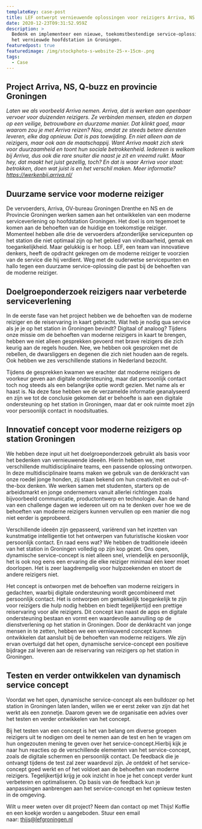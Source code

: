 ```yaml
---
templateKey: case-post
title: LEF ontwerpt vernieuwende oplossingen voor reizigers Arriva, NS en Q-buzz
date: 2020-12-23T09:31:52.959Z
description: >
  Bedenk en implementeer ​​een nieuwe, toekomstbestendige service-oplossing voor
  het vernieuwde hoofdstation in Groningen.
featuredpost: true
featuredimage: /img/stockphoto-s-website-25-×-15cm-.png
tags:
  - Case
---
```

## Project Arriva, NS, Q-buzz en provincie Groningen

*Laten we als voorbeeld Arriva nemen. Arriva, dat is werken aan openbaar vervoer voor duizenden reizigers. Ze verbinden mensen, steden en dorpen op een veilige, betrouwbare en duurzame manier. Dat klinkt goed, maar waarom zou je met Arriva reizen? Nou, omdat ze steeds betere diensten leveren, elke dag opnieuw. Dat is pas toewijding. En niet alleen aan de reizigers, maar ook aan de maatschappij. Want Arriva maakt zich sterk voor duurzaamheid en toont hun sociale betrokkenheid. Iedereen is welkom bij Arriva, dus ook die rare snuiter die naast je zit en vreemd ruikt. Maar hey, dat maakt het juist gezellig, toch? En dat is waar Arriva voor staat: betrokken, doen wat juist is en het verschil maken. Meer informatie? https://werkenbij.arriva.nl/*

## Duurzame service voor moderne reiziger

De vervoerders, Arriva, OV-bureau Groningen Drenthe en NS en de Provincie Groningen werken samen aan het ontwikkelen van een moderne serviceverlening op hoofdstation Groningen. Het doel is om tegemoet te komen aan de behoeften van de huidige en toekomstige reiziger. Momenteel hebben alle drie de vervoerders afzonderlijke servicepunten op het station die niet optimaal zijn op het gebied van vindbaarheid, gemak en toegankelijkheid. Maar gelukkig is er hoop. LEF, een team van innovatieve denkers, heeft de opdracht gekregen om de moderne reiziger te voorzien van de service die hij verdient. Weg met de ouderwetse servicepunten en hallo tegen een duurzame service-oplossing die past bij de behoeften van de moderne reiziger.

## **Doelgroeponderzoek reizigers naar verbeterde serviceverlening**

In de eerste fase van het project hebben we de behoeften van de moderne reiziger en de reiservaring in kaart gebracht. Wat heb je nodig qua service als je je op het station in Groningen bevindt? Digitaal of analoog? Tijdens onze missie om de behoeften van moderne reizigers in kaart te brengen, hebben we niet alleen gesprekken gevoerd met brave reizigers die zich keurig aan de regels houden. Nee, we hebben ook gesproken met de rebellen, de dwarsliggers en degenen die zich niet houden aan de regels. Ook hebben we zes verschillende stations in Nederland bezocht.

Tijdens de gesprekken kwamen we erachter dat moderne reizigers de voorkeur geven aan digitale ondersteuning, maar dat persoonlijk contact toch nog steeds als een belangrijke optie wordt gezien. Met name als er haast is. Na deze fase hebben we de verzamelde informatie geanalyseerd en zijn we tot de conclusie gekomen dat er behoefte is aan een digitale ondersteuning op het station in Groningen, maar dat er ook ruimte moet zijn voor persoonlijk contact in noodsituaties. 

## **Innovatief concept voor moderne reizigers op station Groningen**

We hebben deze input uit het doelgroeponderzoek gebruikt als basis voor het bedenken van vernieuwende ideeën. Hierin hebben we, met verschillende multidisciplinaire teams, een passende oplossing ontworpen. In deze multidisciplinaire teams maken we gebruik van de denkkracht van onze roedel jonge honden, zij staan bekend om hun creativiteit en out-of-the-box denken. We werken samen met studenten, starters op de arbeidsmarkt en jonge ondernemers vanuit allerlei richtingen zoals bijvoorbeeld communicatie, productontwerp en technologie. Aan de hand van een challenge dagen we iedereen uit om na te denken over hoe we de behoeften van moderne reizigers kunnen vervullen op een manier die nog niet eerder is geprobeerd. 

Verschillende ideeën zijn gepasseerd, variërend van het inzetten van kunstmatige intelligentie tot het ontwerpen van futuristische kiosken voor persoonlijk contact. En raad eens wat? We hebben de traditionele ideeën van het station in Groningen volledig op zijn kop gezet. Ons open, dynamische service-concept is niet alleen snel, vriendelijk en persoonlijk, het is ook nog eens een ervaring die elke reiziger minimaal één keer moet doorlopen. Het is zeer laagdrempelig voor hulpzoekenden en stoort de andere reizigers niet.

Het concept is ontworpen met de behoeften van moderne reizigers in gedachten, waarbij digitale ondersteuning wordt gecombineerd met persoonlijk contact. Het is ontworpen om gemakkelijk toegankelijk te zijn voor reizigers die hulp nodig hebben en biedt tegelijkertijd een prettige reiservaring voor alle reizigers. Dit concept kan naast de apps en digitale ondersteuning bestaan en vormt een waardevolle aanvulling op de dienstverlening op het station in Groningen. Door de denkkracht van jonge mensen in te zetten, hebben we een vernieuwend concept kunnen ontwikkelen dat aansluit bij de behoeften van moderne reizigers. We zijn ervan overtuigd dat het open, dynamische service-concept een positieve bijdrage zal leveren aan de reiservaring van reizigers op het station in Groningen.

## **Testen en verder ontwikkelen van dynamisch service concept** 

Voordat we het open, dynamische service-concept als een bulldozer op het station in Groningen laten landen, willen we er eerst zeker van zijn dat het werkt als een zonnetje. Daarom geven we de organisatie een advies over het testen en verder ontwikkelen van het concept.

Bij het testen van een concept is het van belang om diverse groepen reizigers uit te nodigen om deel te nemen aan de test en hen te vragen om hun ongezouten mening te geven over het service-concept.Hierbij kijk je naar hun reacties op de verschillende elementen van het service-concept, zoals de digitale schermen en persoonlijk contact. De feedback die je ontvangt tijdens de test zal zeer waardevol zijn. Je ontdekt of het service-concept goed werkt en of het voldoet aan de behoeften van moderne reizigers. Tegelijkertijd krijg je ook inzicht in hoe je het concept verder kunt verbeteren en optimaliseren. Op basis van de feedback kun je aanpassingen aanbrengen aan het service-concept en het opnieuw testen in de omgeving. 

Wilt u meer weten over dit project? Neem dan contact op met Thijs! Koffie en een koekje worden u aangeboden. Stuur een email naar: [thijs@lefgroningen.nl](mailto:thijs@lefgroningen.nl)